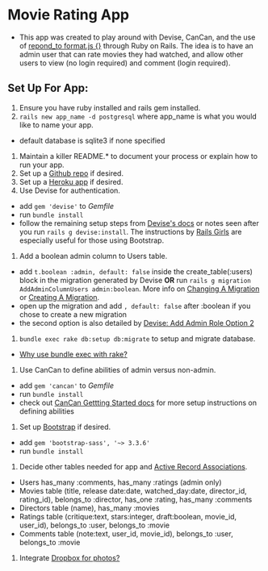 # Movie Rating App
- This app was created to play around with Devise, CanCan, and the use of [repond_to format.js {}](http://guides.rubyonrails.org/working_with_javascript_in_rails.html) through Ruby on Rails. The idea is to have an admin user that can rate movies they had watched, and allow other users to view (no login required) and comment (login required).

## Set Up For App:
1. Ensure you have ruby installed and rails gem installed.
1. `rails new app_name -d postgresql` where app_name is what you would like to name your app.
  - default database is sqlite3 if none specified
1. Maintain a killer README.* to document your process or explain how to run your app.
1. Set up a [Github repo](http://kbroman.org/github_tutorial/pages/init.html) if desired.
1. Set up a [Heroku app](https://devcenter.heroku.com/articles/creating-apps) if desired.
1. Use Devise for authentication.
  - add `gem 'devise'` to *Gemfile*
  - run `bundle install`
  - follow the remaining setup steps from [Devise's docs](https://github.com/plataformatec/devise) or notes seen after you run `rails g devise:install`. The instructions by [Rails Girls](http://guides.railsgirls.com/devise/) are especially useful for those using Bootstrap.
1. Add a boolean admin column to Users table.
  - add `t.boolean :admin, default: false` inside the create_table(:users) block in the migration generated by Devise **OR** run `rails g migration AddAdminColumnUsers admin:boolean`. More info on [Changing A Migration](http://guides.rubyonrails.org/v3.2/migrations.html#changing-migrations) or [Creating A Migration](http://guides.rubyonrails.org/v3.2/migrations.html#creating-a-migration).
  - open up the migration and add `, default: false` after :boolean if you chose to create a new migration
  - the second option is also detailed by [Devise: Add Admin Role Option 2](https://github.com/plataformatec/devise/wiki/How-To:-Add-an-Admin-Role#option-2---adding-an-admin-attribute)
1. `bundle exec rake db:setup db:migrate` to setup and migrate database.
  - [Why use bundle exec with rake?](http://stackoverflow.com/questions/6588674/what-does-bundle-exec-rake-mean)
1. Use CanCan to define abilities of admin versus non-admin.
  - add `gem 'cancan'` to *Gemfile*
  - run `bundle install`
  - check out [CanCan Gettting Started docs](https://github.com/ryanb/cancan#getting-started) for more setup instructions on defining abilities
1. Set up [Bootstrap](https://github.com/twbs/bootstrap-sass) if desired.
  - add `gem 'bootstrap-sass', '~> 3.3.6'`
  - run `bundle install`
1. Decide other tables needed for app and [Active Record Associations](http://guides.rubyonrails.org/association_basics.html).
  - Users has_many :comments, has_many :ratings (admin only)
  - Movies table (title, release date:date, watched_day:date, director_id, rating_id), belongs_to :director, has_one :rating, has_many :comments
  - Directors table (name), has_many :movies
  - Ratings table (critique:text, stars:integer, draft:boolean, movie_id, user_id), belongs_to :user, belongs_to :movie
  - Comments table (note:text, user_id, movie_id), belongs_to :user, belongs_to :movie
1. Integrate [Dropbox for photos?](http://stackoverflow.com/questions/24715176/rails-4-paperclip-dropbox-production-issue)
